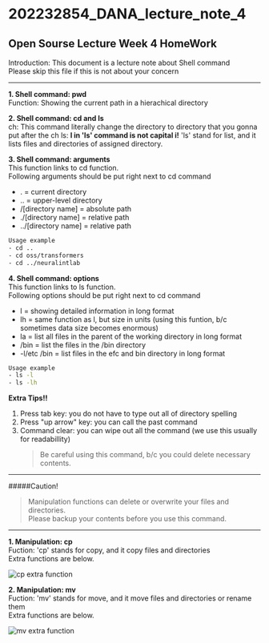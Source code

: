 # 202232854_DANA_lecture_note_4
## Open Sourse Lecture Week 4 HomeWork



Introduction: This document is a lecture note about Shell command  
Please skip this file if this is not about your concern

---

**1. Shell command: pwd**  
Function: Showing the current path in a hierachical directory

**2. Shell command: cd and ls**  
ch: This command literally change the directory to directory that you gonna put after the ch
ls: **l in 'ls' command is not capital i!** 'ls' stand for list, and it lists files and directories of assigned directory.

**3. Shell command: arguments**  
This function links to cd function.  
Following arguments should be put right next to cd command
- . = current directory
- .. = upper-level directory
- /\[directory name] = absolute path
- ./\[directory name] = relative path
- ../\[directory name] = relative path

```sh
Usage example
- cd ..
- cd oss/transformers
- cd ../neuralintlab
```


**4. Shell command: options**  
This function links to ls function.  
Following options should be put right next to cd command
- l = showing detailed information in long format
- lh = same function as l, but size in units (using this funtion, b/c sometimes data size becomes enormous)
- la = list all files in the parent of the working directory in long format
- \/bin = list the files in the \/bin directory
- -l\/etc \/bin = list files in the efc and bin directory in long format

```sh
Usage example
- ls -l
- ls -lh
```
**Extra Tips!!**  
1. Press tab key: you do not have to type out all of directory spelling
2. Press "up arrow" key: you can call the past command
3. Command clear: you can wipe out all the command (we use this usually for readabillity)
   > Be careful using this command, b/c you could delete necessary contents.

---

#####Caution!
> Manipulation functions can delete or overwrite your files and directories.  
> Please backup your contents before you use this command.  

---

**1. Manipulation: cp**  
Fuction: 'cp' stands for copy, and it copy files and directories  
Extra functions are below.

![cp extra function](https://github.com/kda5337/202232854_DANA_lecture_note_4/assets/144139251/36b24d5d-3fbe-455a-a0c1-205b0c8c9bfc)


**2. Manipulation: mv**  
Fuction: 'mv' stands for move, and it move files and directories or rename them  
Extra functions are below.

![mv extra function](https://github.com/kda5337/202232854_DANA_lecture_note_4/assets/144139251/36b24d5d-3fbe-455a-a0c1-205b0c8c9bfc)



